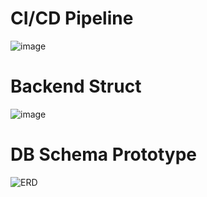 # CI/CD Pipeline
![image](https://github.com/syh24/interview/assets/64251594/d425ac7c-a94f-4e44-82d4-a006707f8c7d)


# Backend Struct
![image](https://github.com/syh24/interview/assets/64251594/907470a2-ae74-4cb7-b49d-a9281e7f2045)


# DB Schema Prototype
![ERD](https://github.com/syh24/interview/assets/64251594/a189caef-43c1-473f-b250-4da0a1542a5a)
